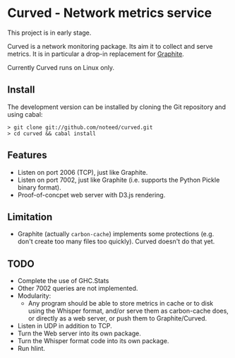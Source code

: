 # Curved - Network metrics service

This project is in early stage.

Curved is a network monitoring package. Its aim it to collect and serve
metrics. It is in particular a drop-in replacement for
[Graphite](http://graphite.readthedocs.org/).

Currently Curved runs on Linux only.

## Install

The development version can be installed by cloning the Git repository and
using cabal:

    > git clone git://github.com/noteed/curved.git
    > cd curved && cabal install

## Features

- Listen on port 2006 (TCP), just like Graphite.
- Listen on port 7002, just like Graphite (i.e. supports the Python Pickle
  binary format).
- Proof-of-concpet web server with D3.js rendering.

## Limitation

- Graphite (actually `carbon-cache`) implements some protections (e.g. don't
  create too many files too quickly). Curved doesn't do that yet.

## TODO

- Complete the use of GHC.Stats
- Other 7002 queries are not implemented.
- Modularity:
  - Any program should be able to store metrics in cache or to disk using the
    Whisper format, and/or serve them as carbon-cache does, or directly as a
    web server, or push them to Graphite/Curved.
- Listen in UDP in addition to TCP.
- Turn the Web server into its own package.
- Turn the Whisper format code into its own package.
- Run hlint.

